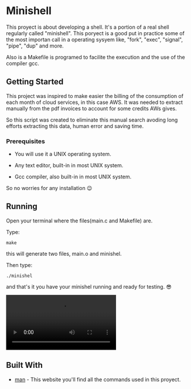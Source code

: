 # Minishell
This proyect is about developing a shell. It's a portion of a real shell regularly called "minishell". This poryect is a good
put in practice some of the most importan call in a operating sysyem like, "fork", "exec", "signal", "pipe", "dup" and more.

Also is a Makefile is programed to facilite the execution and the use of the compiler gcc.



## Getting Started

This project was inspired to make easier the billing of the consumption of each month of cloud services, in this case AWS. 
It was needed to extract manually from the pdf invoices to account for some credits AWs gives.

So this script was created to eliminate this manual search avoding long efforts extracting this data, human error and saving time.

### Prerequisites

* You will use it a UNIX operating system.

* Any text editor, built-in in most UNIX system.

* Gcc compiler, also built-in in most UNIX system.

So no worries for any installation :wink:

## Running

Open your terminal where the files(main.c and Makefile) are.

Type:
```
make
```
this will generate two files, main.o and minishel.

Then type:
```
./minishel
```
and that's it you have your minishel running and ready for testing. :sunglasses:

![Execution](https://github.com/KoolRick/minishell/blob/main/readmeFiles/executingMinishell.mp4)


## Built With

* [man](https://man7.org/linux/man-pages/dir_all_alphabetic.html) - This website you'll find all the commands used in this proyect.
